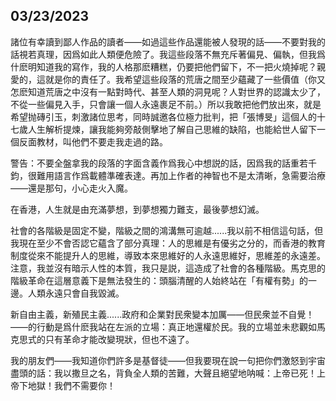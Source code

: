 ## 03/23/2023

諸位有幸讀到鄙人作品的讀者——如過這些作品還能被人發現的話——不要對我的話視若真理，因爲如此人類便危險了。我這些段落不無充斥著偏見、偏執，但我爲什麽明知道我的寫作，我的人格那麽糟糕，仍要把他們留下，不一把火燒掉呢？親愛的，這就是你的責任了。我希望這些段落的荒唐之間至少蘊藏了一些價值（你又怎麽知道荒唐之中沒有一點對時代、甚至人類的洞見呢？人對世界的認識太少了，不從一些偏見入手，只會讓一個人永遠裹足不前。）所以我敢把他們放出來，就是希望抛磚引玉，刺激諸位思考，同時誠邀各位極力批判，把「張博旻」這個人的十七歲人生解析提煉，讓我能夠旁敲側擊地了解自己思維的缺陷，也能給世人留下一個反面教材，叫他們不要走我走過的路。

警告：不要全盤拿我的段落的字面含義作爲我心中想説的話，因爲我的話重若千鈞，很難用語言作爲載體準確表達。再加上作者的神智也不是太清晰，急需要治療——還是那句，小心走火入魔。

在香港，人生就是由充滿夢想，到夢想獨力難支，最後夢想幻滅。

社會的各階級是固定不變，階級之間的鴻溝無可逾越......我以前不相信這句話，但我現在至少不會否認它蘊含了部分真理：人的思維是有優劣之分的，而香港的教育制度從來不能提升人的思維，導致本來思維好的人永遠思維好，思維差的永遠差。注意，我並沒有暗示人性的本質，我只是説，這造成了社會的各種階級。馬克思的階級革命在這層意義下是無法發生的：頭腦清醒的人始終站在「有權有勢」的一邊。人類永遠只會自我毀滅。

新自由主義，新殖民主義......政府和企業對民衆變本加厲——但民衆並不自覺！——的行動是爲什麽我站在左派的立場：真正地還權於民。我的立場並未悲觀如馬克思式的只有革命才能改變現狀，但也不遠了。

我的朋友們——我知道你們許多是基督徒——但我要現在說一句把你們激怒到宇宙盡頭的話：我以撒旦之名，背負全人類的苦難，大聲且絕望地呐喊：上帝已死！上帝下地獄！我們不需要你！
